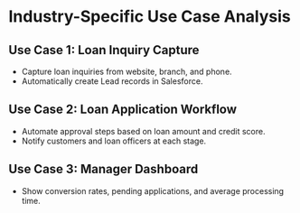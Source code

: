 # Industry-Specific Use Case Analysis

## Use Case 1: Loan Inquiry Capture
- Capture loan inquiries from website, branch, and phone.
- Automatically create Lead records in Salesforce.

## Use Case 2: Loan Application Workflow
- Automate approval steps based on loan amount and credit score.
- Notify customers and loan officers at each stage.

## Use Case 3: Manager Dashboard
- Show conversion rates, pending applications, and average processing time.
